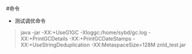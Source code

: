 #命令
* 测试调优命令
 > java -jar -XX:+UseG1GC -Xloggc:/home/sybd/gc.log -XX:+PrintGCDetails -XX:+PrintGCDateStamps -XX:+UseStringDeduplication -XX:MetaspaceSize=128M znld_test.jar